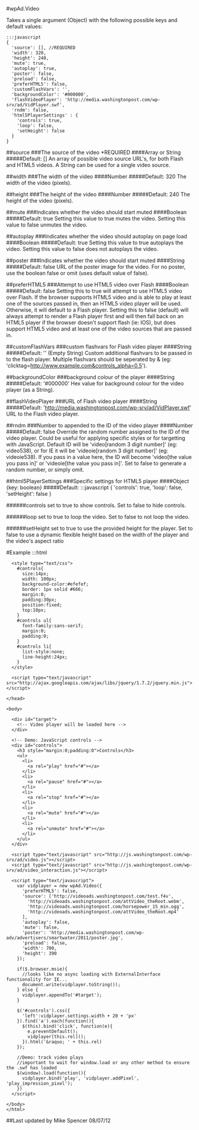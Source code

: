 #wpAd.Video

  Takes a single argument (Object) with the following possible keys and default values:

    :::javascript
    {
      'source': [], //REQUIRED
      'width': 320,
      'height': 240,
      'mute': true,
      'autoplay': true,
      'poster': false,
      'preload': false,
      'preferHTML5': false,
      'customFlashVars': '',
      'backgroundColor': '#000000',
      'flashVideoPlayer': 'http://media.washingtonpost.com/wp-srv/ad/VidPlayer.swf',
      'rndm': false,
      'html5PlayerSettings' : {
        'controls': true,
        'loop': false,
        'setHeight': false
      }
    }

##source 
###The source of the video *REQUIRED
####Array or String
#####Default: []
An array of possible video source URL's, for both Flash and HTML5 videos. A String can be used for a single video source.

##width
###The width of the video
####Number
#####Default: 320
The width of the video (pixels).

##height
###The height of the video
####Number
#####Default: 240
The height of the video (pixels).

##mute
###Indicates whether the video should start muted
####Boolean
#####Default: true
Setting this value to true mutes the video. Setting this value to false unmutes the video.

##autoplay
###Indicates whether the video should autoplay on page load
####Boolean
#####Default: true
Setting this value to true autoplays the video. Setting this value to false does not autoplays the video.

##poster
###Indicates whether the video should start muted
####String
#####Default: false
URL of the poster image for the video. For no poster, use the boolean false or omit (uses default value of false).

##preferHTML5
###Attempt to use HTML5 video over Flash
####Boolean
#####Default: false
Setting this to true will attempt to use HTML5 video over Flash. If the browser supports HTML5 video and is able to play at least one of the sources passed in, then an HTML5 video player will be used. Otherwise, it will default to a Flash player. Setting this to false (default) will always attempt to render a Flash player first and will then fall back on an HTML5 player if the browser doesn't support flash (ie: IOS), but does support HTML5 video and at least one of the video sources that are passed in.

##customFlashVars
###custom flashvars for Flash video player
####String
#####Default: '' (Empty String)
Custom additional flashvars to be passed in to the flash player. Multiple flashvars should be seperated by & (eg: 'clicktag=http://www.example.com&controls_alpha=0.5').

##backgroundColor
###background colour of the player
####String
#####Default: '#000000'
Hex value for background colour for the video player (as a String).

##flashVideoPlayer
###URL of Flash video player
####String
#####Default: 'http://media.washingtonpost.com/wp-srv/ad/VidPlayer.swf'
URL to the Flash video player.

##rndm
###Number to appended to the ID of the video player
####Number
#####Default: false
Override the random number assigned to the ID of the video player. Could be useful for applying specific styles or for targetting with JavaScript. Default ID will be 'video[random 3 digit number]' (eg: video538), or for IE it will be 'videoie[random 3 digit number]' (eg: videoie538). If you pass in a value here, the ID will become 'video[the value you pass in]' or 'videoie[the value you pass in]'. Set to false to generate a random number, or simply omit.

##html5PlayerSettings
###Specific settings for HTML5 player
####Object {key: boolean}
#####Default:
    :::javascript
    {
      'controls': true,
      'loop': false,
      'setHeight': false
    }
      
######controls
set to true to show controls. Set to false to hide controls.
  
######loop
set to true to loop the video. Set to false to not loop the video.
  
######setHeight
set to true to use the provided height for the player. Set to false to use a dynamic flexible height based on the width of the player and the video's aspect ratio


#Example
    :::html
    <!DOCTYPE html>
    <html lang="en">
    <head>
      <meta charset="utf-8"> 
      <title>Video Demo</title>
      
      <style type="text/css">
        #controls{
          size:14px;
          width: 100px;
          background-color:#efefef;
          border: 1px solid #666;
          margin:0;
          padding:30px;
          position:fixed;
          top:10px;
        }
        #controls ul{
          font-family:sans-serif;
          margin:0;
          padding:0;
        }
        #controls li{
          list-style:none;
          line-height:24px;
        }
      </style>
      
      <script type="text/javascript" src="http://ajax.googleapis.com/ajax/libs/jquery/1.7.2/jquery.min.js"></script>
      
    </head>

    <body>

      <div id="target">
        <!-- Video player will be loaded here -->
      </div>
      
      <!-- Demo: JavaScript controls -->
      <div id="controls">
        <h3 style="margin:0;padding:0">Controls</h3>
        <ul>
          <li>
            <a rel="play" href="#"></a>
          </li>
          <li>
            <a rel="pause" href="#"></a>
          </li>
          <li>
            <a rel="stop" href="#"></a>
          </li>
          <li>
            <a rel="mute" href="#"></a>
          </li>
          <li>
            <a rel="unmute" href="#"></a>
          </li>
        </ul>
      </div>

      <script type="text/javascript" src="http://js.washingtonpost.com/wp-srv/ad/video.js"></script>
      <script type="text/javascript" src="http://js.washingtonpost.com/wp-srv/ad/video_interaction.js"></script>
      
      <script type="text/javascript">
        var vidplayer = new wpAd.Video({
          'preferHTML5': false,
          'source': ['http://videoads.washingtonpost.com/test.f4v', 
            'http://videoads.washingtonpost.com/attVideo_theRoot.webm',
            'http://videoads.washingtonpost.com/horsepower_15_min.ogg',
            'http://videoads.washingtonpost.com/attVideo_theRoot.mp4'
          ],
          'autoplay': false,
          'mute': false,
          'poster': 'http://media.washingtonpost.com/wp-adv/advertisers/smartwater/2011/poster.jpg',
          'preload': false,
          'width': 700,
          'height': 390
        });

        if($.browser.msie){
          //looks like no async loading with ExternalInterface functionality for IE...
          document.write(vidplayer.toString());
        } else {
          vidplayer.appendTo('#target');
        }

        $('#controls').css({
          'left':vidplayer.settings.width + 20 + 'px'
        }).find('a').each(function(){
          $(this).bind('click', function(e){
            e.preventDefault();
            vidplayer[this.rel]();
          }).html('&raquo; ' + this.rel)
        });
        
        //Demo: track video plays
        //important to wait for window.load or any other method to ensure the .swf has loaded
        $(window).load(function(){
          vidplayer.bind('play', 'vidplayer.addPixel', 'play_impression_pixel');
        })
      </script>

    </body>
    </html>
    

##Last updated by Mike Spencer 08/07/12